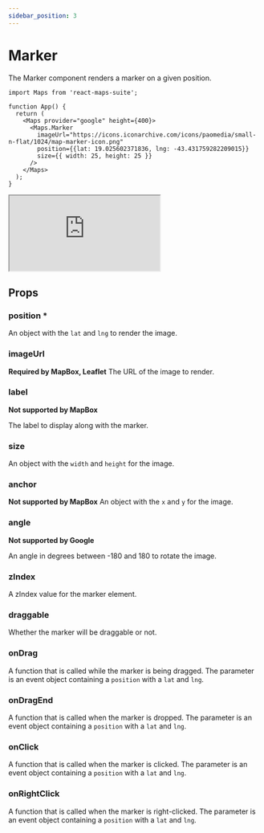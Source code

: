 ```yaml
---
sidebar_position: 3
---
```


# Marker

The Marker component renders a marker on a given position.

```tsx
import Maps from 'react-maps-suite';

function App() {
  return (
    <Maps provider="google" height={400}>
      <Maps.Marker
        imageUrl="https://icons.iconarchive.com/icons/paomedia/small-n-flat/1024/map-marker-icon.png"
        position={{lat: 19.025602371836, lng: -43.431759282209015}}
        size={{ width: 25, height: 25 }}
      />
    </Maps>
  );
}
```

<iframe src="https://codesandbox.io/embed/compassionate-framework-jf85qx?fontsize=14&hidenavigation=1&theme=dark"
     style={{width: '100%', height: '500px', border:0, borderRadius: '4px', overflow: 'hidden'}}     title="compassionate-framework-jf85qx"
     allow="accelerometer; ambient-light-sensor; camera; encrypted-media; geolocation; gyroscope; hid; microphone; midi; payment; usb; vr; xr-spatial-tracking"
     sandbox="allow-forms allow-modals allow-popups allow-presentation allow-same-origin allow-scripts"
   ></iframe>

## Props

### position *
An object with the `lat` and `lng` to render the image.

### imageUrl
**Required by MapBox, Leaflet**
The URL of the image to render.

### label
**Not supported by MapBox**

The label to display along with the marker.

### size
An object with the `width` and `height` for the image.

### anchor
**Not supported by MapBox**
An object with the `x` and `y` for the image.

### angle
**Not supported by Google**

An angle in degrees between -180 and 180 to rotate the image. 

### zIndex
A zIndex value for the marker element.

### draggable
Whether the marker will be draggable or not.

### onDrag
A function that is called while the marker is being dragged. The parameter is an event object containing a `position` with a `lat` and `lng`.

### onDragEnd
A function that is called when the marker is dropped. The parameter is an event object containing a `position` with a `lat` and `lng`.

### onClick
A function that is called when the marker is clicked. The parameter is an event object containing a `position` with a `lat` and `lng`.

### onRightClick
A function that is called when the marker is right-clicked. The parameter is an event object containing a `position` with a `lat` and `lng`.
